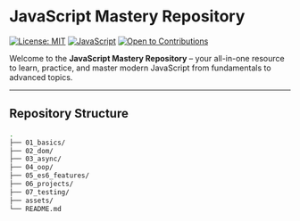 #  JavaScript Mastery Repository

[![License: MIT](https://img.shields.io/badge/License-MIT-yellow.svg)](LICENSE)
[![JavaScript](https://img.shields.io/badge/Language-JavaScript-blue.svg)](#)
[![Open to Contributions](https://img.shields.io/badge/Contributions-Welcome-brightgreen.svg)](#contributing)

Welcome to the **JavaScript Mastery Repository** – your all-in-one resource to learn, practice, and master modern JavaScript from fundamentals to advanced topics.

---

##  Repository Structure

```bash
.
├── 01_basics/
├── 02_dom/
├── 03_async/
├── 04_oop/
├── 05_es6_features/
├── 06_projects/
├── 07_testing/
├── assets/
└── README.md
